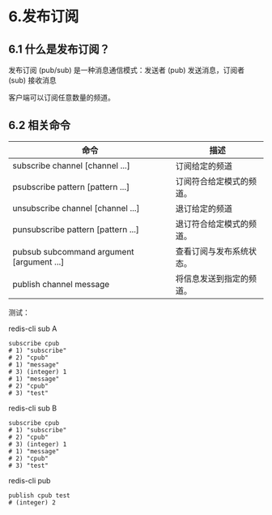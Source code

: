 # 6.发布订阅

## 6.1 什么是发布订阅？

 发布订阅 (pub/sub) 是一种消息通信模式：发送者 (pub) 发送消息，订阅者 (sub) 接收消息

客户端可以订阅任意数量的频道。

## 6.2 相关命令

| 命令                                      | 描述                     |
| ----------------------------------------- | ------------------------ |
| subscribe channel [channel ...]           | 订阅给定的频道           |
| psubscribe pattern [pattern ...]          | 订阅符合给定模式的频道。 |
| unsubscribe channel [channel ...]         | 退订给定的频道           |
| punsubscribe pattern [pattern ...]        | 退订符合给定模式的频道。 |
| pubsub subcommand argument [argument ...] | 查看订阅与发布系统状态。 |
| publish channel message                   | 将信息发送到指定的频道。 |

测试：

redis-cli sub A

```shell
subscribe cpub
# 1) "subscribe"
# 2) "cpub"
# 1) "message"
# 3) (integer) 1
# 1) "message"
# 2) "cpub"
# 3) "test"
```



redis-cli sub B

```shell
subscribe cpub
# 1) "subscribe"
# 2) "cpub"
# 3) (integer) 1
# 1) "message"
# 2) "cpub"
# 3) "test"
```



redis-cli pub

```shell
publish cpub test
# (integer) 2
```